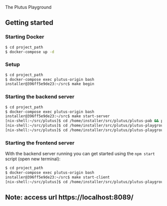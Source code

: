 The Plutus Playground

## Getting started

### Starting Docker

```bash
$ cd project_path
$ docker-compose up -d
```

### Setup

```bash
$ cd project_path
$ docker-compose exec plutus-origin bash
installer@396ff5e9de23:~/src$ make begin
```

### Starting the backend server

```bash
$ cd project_path
$ docker-compose exec plutus-origin bash
installer@396ff5e9de23:~/src$ make start-server
[nix-shell:~/src/plutus]$ cd /home/installer/src/plutus/plutus-pab && plutus-pab-generate-purs
[nix-shell:~/src/plutus]$ cd /home/installer/src/plutus/plutus-playground-server && plutus-playground-generate-purs
[nix-shell:~/src/plutus]$ cd /home/installer/src/plutus/plutus-playground-server && plutus-playground-server
```

### Starting the frontend server

With the backend server running you can get started using the `npm start` script (open new terminal):

```bash
$ cd project_path
$ docker-compose exec plutus-origin bash
installer@396ff5e9de23:~/src$ make start-client
[nix-shell:~/src/plutus]$ cd /home/installer/src/plutus/plutus-playground-client && npm run start
```

## Note: access url https://localhost:8089/